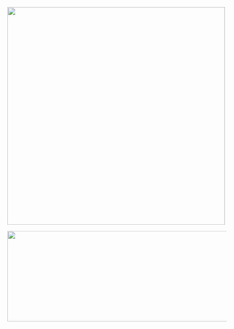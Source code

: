
<p align="left"><a href="https://t.me/anixdev"> <img src="https://telegra.ph/file/9db38171c79a1b4710e30.png" width="500"></a></p> 



<p align="center"><a href="https://heroku.com/deploy?template=https://github.com/Anixdev/catxuserbot"> <img src="https://img.shields.io/badge/Deploy%20To%20Heroku-orange?style=for-the-badge&logo=heroku" width="520" height="208.45"/></a></p>

